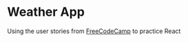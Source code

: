 # Weather App

Using the user stories from [FreeCodeCamp](https://learn.freecodecamp.org/coding-interview-prep/take-home-projects/show-the-local-weather/) to practice React